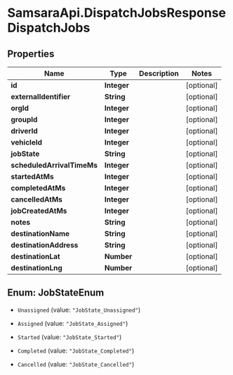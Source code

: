 # SamsaraApi.DispatchJobsResponseDispatchJobs

## Properties
Name | Type | Description | Notes
------------ | ------------- | ------------- | -------------
**id** | **Integer** |  | [optional] 
**externalIdentifier** | **String** |  | [optional] 
**orgId** | **Integer** |  | [optional] 
**groupId** | **Integer** |  | [optional] 
**driverId** | **Integer** |  | [optional] 
**vehicleId** | **Integer** |  | [optional] 
**jobState** | **String** |  | [optional] 
**scheduledArrivalTimeMs** | **Integer** |  | [optional] 
**startedAtMs** | **Integer** |  | [optional] 
**completedAtMs** | **Integer** |  | [optional] 
**cancelledAtMs** | **Integer** |  | [optional] 
**jobCreatedAtMs** | **Integer** |  | [optional] 
**notes** | **String** |  | [optional] 
**destinationName** | **String** |  | [optional] 
**destinationAddress** | **String** |  | [optional] 
**destinationLat** | **Number** |  | [optional] 
**destinationLng** | **Number** |  | [optional] 


<a name="JobStateEnum"></a>
## Enum: JobStateEnum


* `Unassigned` (value: `"JobState_Unassigned"`)

* `Assigned` (value: `"JobState_Assigned"`)

* `Started` (value: `"JobState_Started"`)

* `Completed` (value: `"JobState_Completed"`)

* `Cancelled` (value: `"JobState_Cancelled"`)





